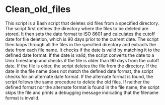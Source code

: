 # Clean_old_files
This script is a Bash script that deletes old files from a specified directory. 
The script first defines the directory where the files to be deleted are stored. 
It then sets the date format to ISO 8601 and calculates the cutoff date for file deletion,
which is 90 days prior to the current date.
The script then loops through all the files in the specified directory and extracts the date from each file name. 
It checks if the date is valid by matching it to the defined date format.
If the date is valid, the script converts the date to a Unix timestamp and checks if the file is older than 90 days from the cutoff date. 
If the file is older, the script deletes the file from the directory.
If the date in the file name does not match the defined date format, the script checks for an alternate date format. 
If the alternate format is found, the script follows the same procedure to delete the old files.
If neither the defined format nor the alternate format is found in the file name, 
the script skips the file and prints a debugging message indicating that the filename format is invalid.
